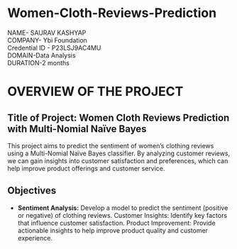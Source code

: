 # Women-Cloth-Reviews-Prediction

NAME- SAURAV KASHYAP  
COMPANY- Ybi Foundation   
Credential ID - P23LSJ9AC4MU  
DOMAIN-Data Analysis  
DURATION-2 months  


# OVERVIEW OF THE PROJECT

## Title of Project: Women Cloth Reviews Prediction with Multi-Nomial Naïve Bayes  
This project aims to predict the sentiment of women’s clothing reviews using a Multi-Nomial Naïve Bayes classifier. By analyzing customer reviews, we can gain insights into customer satisfaction and preferences, which can help improve product offerings and customer service.  

## Objectives
*  __Sentiment Analysis:__ Develop a model to predict the sentiment (positive or negative) of clothing reviews.
Customer Insights: Identify key factors that influence customer satisfaction.
Product Improvement: Provide actionable insights to help improve product quality and customer experience.
